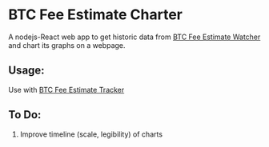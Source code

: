 # BTC Fee Estimate Charter
A nodejs-React web app to get historic data from [BTC Fee Estimate Watcher](../btc-fee-watcher/README.md) and chart its graphs on a webpage.  

## Usage:
Use with [BTC Fee Estimate Tracker](./..)

## To Do:
1. Improve timeline (scale, legibility) of charts 
